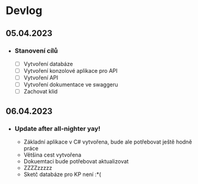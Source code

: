 # Devlog

## 05.04.2023
 - ### Stanovení cílů
    - [ ] Vytvoření databáze
    - [ ] Vytvoření konzolové aplikace pro API
    - [ ] Vytvoření API
    - [ ] Vytvoření dokumentace ve swaggeru
    - [ ] Zachovat klid

## 06.04.2023
   -  ### Update after all-nighter yay!
      - Základní aplikace v C# vytvořena, bude ale potřebovat ještě hodně práce
      - Většina cest vytvořena
      - Dokuemtaci bude potřebovat aktualizovat
      - ZZZZzzzzz
      - Sketč databáze pro KP není :*(